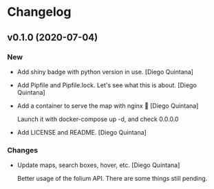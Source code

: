 # Changelog

## v0.1.0 (2020-07-04)

### New

- Add shiny badge with python version in use. [Diego Quintana]

- Add Pipfile and Pipfile.lock. Let's see what this is about. [Diego Quintana]

- Add a container to serve the map with nginx :tada: [Diego Quintana]

  Launch it with docker-compose up -d, and check 0.0.0.0

- Add LICENSE and README. [Diego Quintana]

### Changes

- Update maps, search boxes, hover, etc. [Diego Quintana]

  Better usage of the folium API. There are some things still pending.
